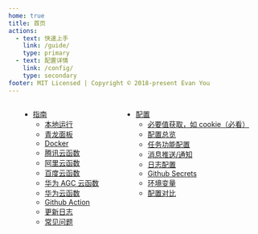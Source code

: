 ```yaml
---
home: true
title: 首页
actions:
  - text: 快速上手
    link: /guide/
    type: primary
  - text: 配置详情
    link: /config/
    type: secondary
footer: MIT Licensed | Copyright © 2018-present Evan You
---
```


<div style="display: flex; justify-content:space-around;">
<div>

- [指南](/guide/README.md)
  - [本地运行](/guide/local.md)
  - [青龙面板](/guide/qinglong.md)
  - [Docker](/guide/docker.md)
  - [腾讯云函数](/guide/tencent_scf.md)
  - [阿里云函数](/guide/ali_fc.md)
  - [百度云函数](/guide/baidu_cfc.md)
  - [华为 AGC 云函数](/guide/huawei_agc.md)
  - [华为云函数](/guide/huawei_fg.md)
  - [Github Action](/guide/github_action.md)
  - [更新日志](/guide/update.md)
  - [常见问题](/guide/qa.md)

</div>

<div>

- [配置](/config/README.md)
  - [必要值获取，如 cookie（必看）](/config/get_value.md)
  - [配置总览](/config/account.md)
  - [任务功能配置](/config/func.md)
  - [消息推送/通知](/config/message.md)
  - [日志配置](/config/logger.md)
  - [Github Secrets](/config/github_secrets.md)
  - [环境变量](/config/env.md)
  - [配置对比](config/version.md)

</div>
</div>
